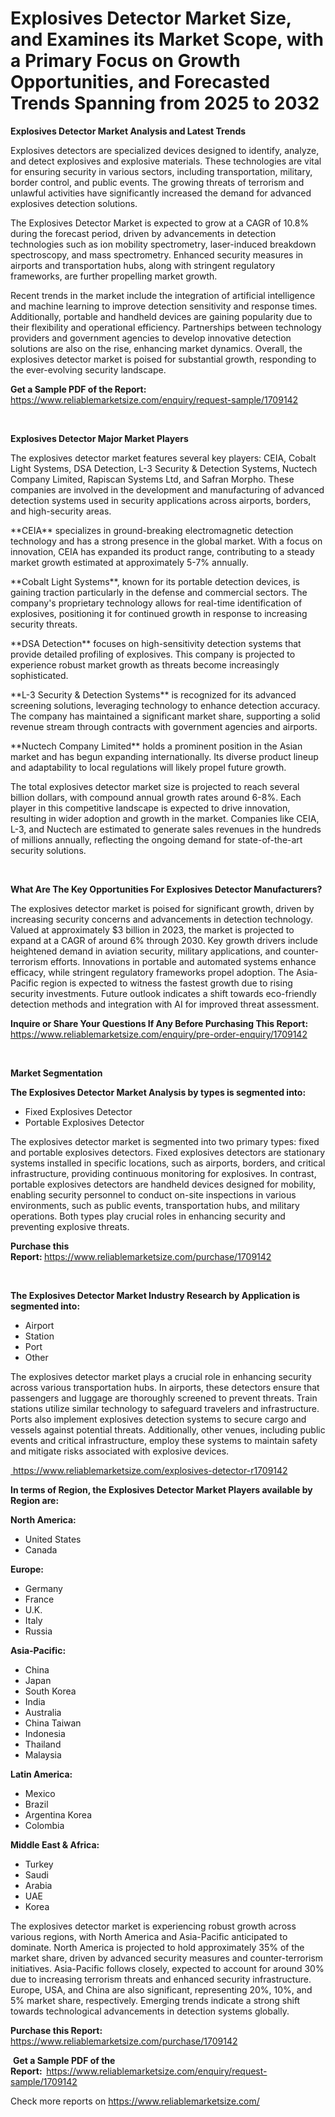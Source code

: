 <p><h1>Explosives Detector Market Size, and Examines its Market Scope, with a Primary Focus on Growth Opportunities, and Forecasted Trends Spanning from 2025 to 2032</h1></p><p><strong>Explosives Detector Market Analysis and Latest Trends</strong></p>
<p><p>Explosives detectors are specialized devices designed to identify, analyze, and detect explosives and explosive materials. These technologies are vital for ensuring security in various sectors, including transportation, military, border control, and public events. The growing threats of terrorism and unlawful activities have significantly increased the demand for advanced explosives detection solutions. </p><p>The Explosives Detector Market is expected to grow at a CAGR of 10.8% during the forecast period, driven by advancements in detection technologies such as ion mobility spectrometry, laser-induced breakdown spectroscopy, and mass spectrometry. Enhanced security measures in airports and transportation hubs, along with stringent regulatory frameworks, are further propelling market growth. </p><p>Recent trends in the market include the integration of artificial intelligence and machine learning to improve detection sensitivity and response times. Additionally, portable and handheld devices are gaining popularity due to their flexibility and operational efficiency. Partnerships between technology providers and government agencies to develop innovative detection solutions are also on the rise, enhancing market dynamics. Overall, the explosives detector market is poised for substantial growth, responding to the ever-evolving security landscape.</p></p>
<p><strong>Get a Sample PDF of the Report:&nbsp;</strong> <a href="https://www.reliablemarketsize.com/enquiry/request-sample/1709142?utm_campaign=1197&utm_medium=2&utm_source=Github&utm_content=ia&utm_term=18022025&utm_id=explosives-detector">https://www.reliablemarketsize.com/enquiry/request-sample/1709142</a></p>
<p>&nbsp;</p>
<p><strong>Explosives Detector Major Market Players</strong></p>
<p><p>The explosives detector market features several key players: CEIA, Cobalt Light Systems, DSA Detection, L-3 Security & Detection Systems, Nuctech Company Limited, Rapiscan Systems Ltd, and Safran Morpho. These companies are involved in the development and manufacturing of advanced detection systems used in security applications across airports, borders, and high-security areas.</p><p>**CEIA** specializes in ground-breaking electromagnetic detection technology and has a strong presence in the global market. With a focus on innovation, CEIA has expanded its product range, contributing to a steady market growth estimated at approximately 5-7% annually. </p><p>**Cobalt Light Systems**, known for its portable detection devices, is gaining traction particularly in the defense and commercial sectors. The company's proprietary technology allows for real-time identification of explosives, positioning it for continued growth in response to increasing security threats.</p><p>**DSA Detection** focuses on high-sensitivity detection systems that provide detailed profiling of explosives. This company is projected to experience robust market growth as threats become increasingly sophisticated.</p><p>**L-3 Security & Detection Systems** is recognized for its advanced screening solutions, leveraging technology to enhance detection accuracy. The company has maintained a significant market share, supporting a solid revenue stream through contracts with government agencies and airports.</p><p>**Nuctech Company Limited** holds a prominent position in the Asian market and has begun expanding internationally. Its diverse product lineup and adaptability to local regulations will likely propel future growth.</p><p>The total explosives detector market size is projected to reach several billion dollars, with compound annual growth rates around 6-8%. Each player in this competitive landscape is expected to drive innovation, resulting in wider adoption and growth in the market. Companies like CEIA, L-3, and Nuctech are estimated to generate sales revenues in the hundreds of millions annually, reflecting the ongoing demand for state-of-the-art security solutions.</p></p>
<p>&nbsp;</p>
<p><strong>What Are The Key Opportunities For Explosives Detector Manufacturers?</strong></p>
<p><p>The explosives detector market is poised for significant growth, driven by increasing security concerns and advancements in detection technology. Valued at approximately $3 billion in 2023, the market is projected to expand at a CAGR of around 6% through 2030. Key growth drivers include heightened demand in aviation security, military applications, and counter-terrorism efforts. Innovations in portable and automated systems enhance efficacy, while stringent regulatory frameworks propel adoption. The Asia-Pacific region is expected to witness the fastest growth due to rising security investments. Future outlook indicates a shift towards eco-friendly detection methods and integration with AI for improved threat assessment.</p></p>
<p><strong>Inquire or Share Your Questions If Any Before Purchasing This Report:</strong> <a href="https://www.reliablemarketsize.com/enquiry/pre-order-enquiry/1709142?utm_campaign=1197&utm_medium=2&utm_source=Github&utm_content=ia&utm_term=18022025&utm_id=explosives-detector">https://www.reliablemarketsize.com/enquiry/pre-order-enquiry/1709142</a></p>
<p>&nbsp;</p>
<p><strong>Market Segmentation</strong></p>
<p><strong>The Explosives Detector Market Analysis by types is segmented into:</strong></p>
<p><ul><li>Fixed Explosives Detector</li><li>Portable Explosives Detector</li></ul></p>
<p><p>The explosives detector market is segmented into two primary types: fixed and portable explosives detectors. Fixed explosives detectors are stationary systems installed in specific locations, such as airports, borders, and critical infrastructure, providing continuous monitoring for explosives. In contrast, portable explosives detectors are handheld devices designed for mobility, enabling security personnel to conduct on-site inspections in various environments, such as public events, transportation hubs, and military operations. Both types play crucial roles in enhancing security and preventing explosive threats.</p></p>
<p><strong>Purchase this Report:&nbsp;</strong><a href="https://www.reliablemarketsize.com/purchase/1709142?utm_campaign=1197&utm_medium=2&utm_source=Github&utm_content=ia&utm_term=18022025&utm_id=explosives-detector">https://www.reliablemarketsize.com/purchase/1709142</a></p>
<p>&nbsp;</p>
<p><strong>The Explosives Detector Market Industry Research by Application is segmented into:</strong></p>
<p><ul><li>Airport</li><li>Station</li><li>Port</li><li>Other</li></ul></p>
<p><p>The explosives detector market plays a crucial role in enhancing security across various transportation hubs. In airports, these detectors ensure that passengers and luggage are thoroughly screened to prevent threats. Train stations utilize similar technology to safeguard travelers and infrastructure. Ports also implement explosives detection systems to secure cargo and vessels against potential threats. Additionally, other venues, including public events and critical infrastructure, employ these systems to maintain safety and mitigate risks associated with explosive devices.</p></p>
<p><a href="https://www.reliablemarketsize.com/explosives-detector-r1709142?utm_campaign=1197&utm_medium=2&utm_source=Github&utm_content=ia&utm_term=18022025&utm_id=explosives-detector">&nbsp;https://www.reliablemarketsize.com/explosives-detector-r1709142</a></p>
<p><strong>In terms of Region, the Explosives Detector Market Players available by Region are:</strong></p>
<p>
    <p> <strong> North America: </strong>
        <ul>
            <li>United States</li>
            <li>Canada</li>
        </ul>
        </p> 
    <p> <strong> Europe: </strong>
        <ul>
            <li>Germany</li>
            <li>France</li>
            <li>U.K.</li>
            <li>Italy</li>
            <li>Russia</li>
        </ul>
        </p> 
    <p> <strong> Asia-Pacific: </strong>
        <ul>
            <li>China</li>
            <li>Japan</li>
            <li>South Korea</li>
            <li>India</li>
            <li>Australia</li>
            <li>China Taiwan</li>
            <li>Indonesia</li>
            <li>Thailand</li>
            <li>Malaysia</li>
        </ul>
        </p> 
    <p> <strong> Latin America: </strong>
        <ul>
            <li>Mexico</li>
            <li>Brazil</li>
            <li>Argentina Korea</li>
            <li>Colombia</li>
        </ul>
        </p> 
    <p> <strong> Middle East & Africa: </strong>
        <ul>
            <li>Turkey</li>
            <li>Saudi</li>
            <li>Arabia</li>
            <li>UAE</li>
            <li>Korea</li>
        </ul>
    </p>
    </p>
<p><p>The explosives detector market is experiencing robust growth across various regions, with North America and Asia-Pacific anticipated to dominate. North America is projected to hold approximately 35% of the market share, driven by advanced security measures and counter-terrorism initiatives. Asia-Pacific follows closely, expected to account for around 30% due to increasing terrorism threats and enhanced security infrastructure. Europe, USA, and China are also significant, representing 20%, 10%, and 5% market share, respectively. Emerging trends indicate a strong shift towards technological advancements in detection systems globally.</p></p>
<p><strong>Purchase this Report: </strong><a href="https://www.reliablemarketsize.com/purchase/1709142?utm_campaign=1197&utm_medium=2&utm_source=Github&utm_content=ia&utm_term=18022025&utm_id=explosives-detector">https://www.reliablemarketsize.com/purchase/1709142</a></p>
<p>&nbsp;<strong>Get a Sample PDF of the Report:&nbsp;&nbsp;</strong><a href="https://www.reliablemarketsize.com/enquiry/request-sample/1709142?utm_campaign=1197&utm_medium=2&utm_source=Github&utm_content=ia&utm_term=18022025&utm_id=explosives-detector">https://www.reliablemarketsize.com/enquiry/request-sample/1709142</a></p>
<p><strong></strong></p>
<p>Check more reports on <a href="https://www.reliablemarketsize.com/?utm_campaign=1197&utm_medium=2&utm_source=Github&utm_content=ia&utm_term=18022025&utm_id=explosives-detector">https://www.reliablemarketsize.com/</a></p>